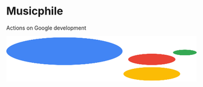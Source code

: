 # Musicphile
Actions on Google development

<img src="./repo_images/google_assistant_logo.svg?sanitize=true" width="720" height="120">
